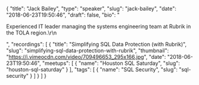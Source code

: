 {
  "title": "Jack Bailey",
  "type": "speaker",
  "slug": "jack-bailey",
  "date": "2018-06-23T19:50:46",
  "draft": false,
  "bio": "<p>Experienced IT leader managing the systems engineering team at Rubrik in the TOLA region.\r\n</p>",
  "recordings": [
    {
      "title": "Simplifying SQL Data Protection (with Rubrik)",
      "slug": "simplifying-sql-data-protection-with-rubrik",
      "thumbnail": "https://i.vimeocdn.com/video/709496653_295x166.jpg",
      "date": "2018-06-23T19:50:46",
      "meetups": [
        {
          "name": "Houston SQL Saturday",
          "slug": "houston-sql-saturday"
        }
      ],
      "tags": [
        {
          "name": "SQL Security",
          "slug": "sql-security"
        }
      ]
    }
  ]
}